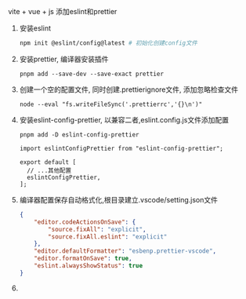 vite + vue + js 添加eslint和prettier

1. 安装eslint

   ````bash
   npm init @eslint/config@latest # 初始化创建config文件
   ````

2. 安装prettier, 编译器安装插件

   ```
   pnpm add --save-dev --save-exact prettier
   ```

3. 创建一个空的配置文件, 同时创建.prettierignore文件, 添加忽略检查文件

   ```
   node --eval "fs.writeFileSync('.prettierrc','{}\n')"
   ```

4. 安装eslint-config-prettier, 以兼容二者,eslint.config.js文件添加配置

   ```
   pnpm add -D eslint-config-prettier
   ```

   ```
   import eslintConfigPrettier from "eslint-config-prettier";
   
   export default [
     // ...其他配置
     eslintConfigPrettier,
   ];
   ```

   

5. 编译器配置保存自动格式化,根目录建立.vscode/setting.json文件

   ```json
   {
       "editor.codeActionsOnSave": {
           "source.fixAll": "explicit",
           "source.fixAll.eslint": "explicit"
       },
       "editor.defaultFormatter": "esbenp.prettier-vscode",
       "editor.formatOnSave": true,
       "eslint.alwaysShowStatus": true
   }
   
   ```

   

6. 